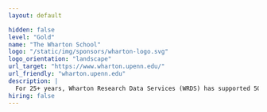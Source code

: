 ```yaml
---
layout: default

hidden: false
level: "Gold"
name: "The Wharton School"
logo: "/static/img/sponsors/wharton-logo.svg"
logo_orientation: "landscape"
url_target: "https://www.wharton.upenn.edu/"
url_friendly: "wharton.upenn.edu"
description: |
  For 25+ years, Wharton Research Data Services (WRDS) has supported 500+ institutions across 38 countries with targeted solutions that underpin research, reinforce learning, and enable discovery. WRDS enables comprehensive thought leadership — democratizing data access and giving users the power to analyze complex information through curated Classroom Teaching guides, Video Learning Pathways, Analytics/Linking tools, Research Applications, and the raw data through our website powered by Django and Wagtail, Jupyter, direct PostgreSQL access, SSH on the WRDS Cloud, and SAS. Partnering with global vendors, WRDS hosts over 400 TB of raw data, including one of the largest PostgreSQL clusters on the planet — across all disciplines including Accounting, Banking, Economics, ESG, Finance, Healthcare, Insurance, Marketing, and Statistics — giving users the power to analyze complex information. Supporting a global community of 75,000+ commercial, academic, and government users across 38 countries, WRDS is the global gold standard in data management, innovative tools, analytics, and research services — all backed by the credibility and leadership of the Wharton School.
hiring: false
---
```

